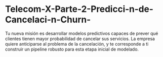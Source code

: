 # Telecom-X-Parte-2-Predicci-n-de-Cancelaci-n-Churn-
Tu nueva misión es desarrollar modelos predictivos capaces de prever qué clientes tienen mayor probabilidad de cancelar sus servicios.  La empresa quiere anticiparse al problema de la cancelación, y te corresponde a ti construir un pipeline robusto para esta etapa inicial de modelado.
